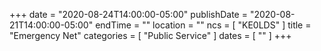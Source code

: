 +++
date = "2020-08-24T14:00:00-05:00"
publishDate = "2020-08-21T14:00:00-05:00"
endTime = ""
location = ""
ncs = [ "KE0LDS" ]
title = "Emergency Net"
categories = [ "Public Service" ]
dates = [ "" ]
+++

